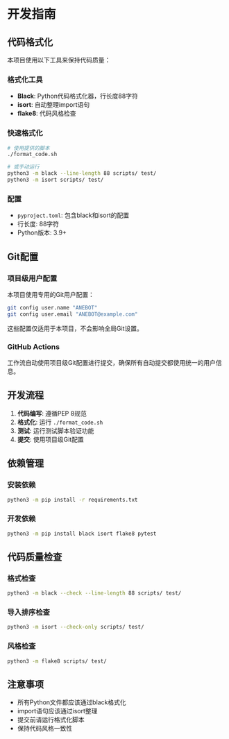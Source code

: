 # 开发指南

## 代码格式化

本项目使用以下工具来保持代码质量：

### 格式化工具
- **Black**: Python代码格式化器，行长度88字符
- **isort**: 自动整理import语句
- **flake8**: 代码风格检查

### 快速格式化
```bash
# 使用提供的脚本
./format_code.sh

# 或手动运行
python3 -m black --line-length 88 scripts/ test/
python3 -m isort scripts/ test/
```

### 配置
- `pyproject.toml`: 包含black和isort的配置
- 行长度: 88字符
- Python版本: 3.9+

## Git配置

### 项目级用户配置
本项目使用专用的Git用户配置：

```bash
git config user.name "ANEBOT"
git config user.email "ANEBOT@example.com"
```

这些配置仅适用于本项目，不会影响全局Git设置。

### GitHub Actions
工作流自动使用项目级Git配置进行提交，确保所有自动提交都使用统一的用户信息。

## 开发流程

1. **代码编写**: 遵循PEP 8规范
2. **格式化**: 运行 `./format_code.sh`
3. **测试**: 运行测试脚本验证功能
4. **提交**: 使用项目级Git配置

## 依赖管理

### 安装依赖
```bash
python3 -m pip install -r requirements.txt
```

### 开发依赖
```bash
python3 -m pip install black isort flake8 pytest
```

## 代码质量检查

### 格式检查
```bash
python3 -m black --check --line-length 88 scripts/ test/
```

### 导入排序检查
```bash
python3 -m isort --check-only scripts/ test/
```

### 风格检查
```bash
python3 -m flake8 scripts/ test/
```

## 注意事项

- 所有Python文件都应该通过black格式化
- import语句应该通过isort整理
- 提交前请运行格式化脚本
- 保持代码风格一致性

